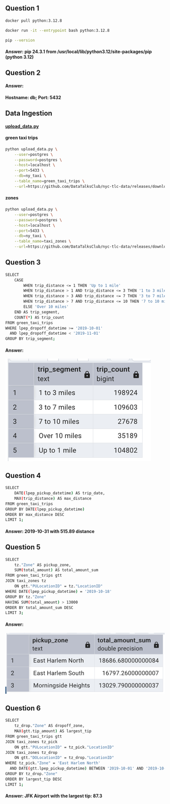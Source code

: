 
## Question 1
```bash
docker pull python:3.12.8
```
```bash
docker run -it --entrypoint bash python:3.12.8
```
```bash
pip --version
```
#### Answer: pip 24.3.1 from /usr/local/lib/python3.12/site-packages/pip (python 3.12)


## Question 2
#### Answer:
#### Hostname: db; Port: 5432

## Data Ingestion
#### [upload_data.py](upload_data.py)
#### green taxi trips
```bash
python upload_data.py \
    --user=postgres \
    --password=postgres \
    --host=localhost \
    --port=5433 \
    --db=ny_taxi \
    --table_name=green_taxi_trips \
    --url=https://github.com/DataTalksClub/nyc-tlc-data/releases/download/green/green_tripdata_2019-10.csv.gz
```
#### zones
```bash
python upload_data.py \
    --user=postgres \
    --password=postgres \
    --host=localhost \
    --port=5433 \
    --db=ny_taxi \
    --table_name=taxi_zones \
    --url=https://github.com/DataTalksClub/nyc-tlc-data/releases/download/misc/taxi_zone_lookup.csv
```

## Question 3
```bash
SELECT 
    CASE
        WHEN trip_distance <= 1 THEN 'Up to 1 mile'
        WHEN trip_distance > 1 AND trip_distance <= 3 THEN '1 to 3 miles'
        WHEN trip_distance > 3 AND trip_distance <= 7 THEN '3 to 7 miles'
        WHEN trip_distance > 7 AND trip_distance <= 10 THEN '7 to 10 miles'
        ELSE 'Over 10 miles'
    END AS trip_segment,
    COUNT(*) AS trip_count
FROM green_taxi_trips
WHERE lpep_dropoff_datetime >= '2019-10-01'
  AND lpep_dropoff_datetime < '2019-11-01'
GROUP BY trip_segment;
```
#### Answer: 
![alt text](<Screenshot 2025-01-27 at 17.53.15.png>)

## Question 4
```bash
SELECT 
    DATE(lpep_pickup_datetime) AS trip_date,
    MAX(trip_distance) AS max_distance
FROM green_taxi_trips
GROUP BY DATE(lpep_pickup_datetime)
ORDER BY max_distance DESC
LIMIT 1;
```
#### Answer: 2019-10-31 with 515.89 distance

## Question 5
```bash
SELECT 
	tz."Zone" AS pickup_zone,
    SUM(total_amount) AS total_amount_sum
FROM green_taxi_trips gtt
JOIN taxi_zones tz
	ON gtt."PULocationID" = tz."LocationID"
WHERE DATE(lpep_pickup_datetime) = '2019-10-18'
GROUP BY tz."Zone"
HAVING SUM(total_amount) > 13000
ORDER BY total_amount_sum DESC
LIMIT 3;
```
#### Answer: 
![alt text](<Screenshot 2025-01-27 at 18.07.47.png>)

## Question 6
```bash
SELECT 
    tz_drop."Zone" AS dropoff_zone,
    MAX(gtt.tip_amount) AS largest_tip
FROM green_taxi_trips gtt
JOIN taxi_zones tz_pick
    ON gtt."PULocationID" = tz_pick."LocationID"
JOIN taxi_zones tz_drop
    ON gtt."DOLocationID" = tz_drop."LocationID"
WHERE tz_pick."Zone" = 'East Harlem North'
  AND DATE(gtt.lpep_pickup_datetime) BETWEEN '2019-10-01' AND '2019-10-31'
GROUP BY tz_drop."Zone"
ORDER BY largest_tip DESC
LIMIT 1;
```

#### Answer: JFK Airport with the largest tip: 87.3
